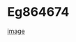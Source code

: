 # Eg864674
[image](https://user-images.githubusercontent.com/128741533/228025568-ed9dbf94-46e7-40c9-bb55-6cc0baf767e8.png)
